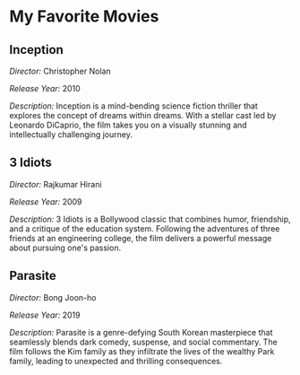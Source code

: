 # My Favorite Movies

## Inception

*Director:* Christopher Nolan

*Release Year:* 2010

*Description:* Inception is a mind-bending science fiction thriller that explores the concept of dreams within dreams. With a stellar cast led by Leonardo DiCaprio, the film takes you on a visually stunning and intellectually challenging journey.

## 3 Idiots

*Director:* Rajkumar Hirani

*Release Year:* 2009

*Description:* 3 Idiots is a Bollywood classic that combines humor, friendship, and a critique of the education system. Following the adventures of three friends at an engineering college, the film delivers a powerful message about pursuing one's passion.

## Parasite

*Director:* Bong Joon-ho

*Release Year:* 2019

*Description:* Parasite is a genre-defying South Korean masterpiece that seamlessly blends dark comedy, suspense, and social commentary. The film follows the Kim family as they infiltrate the lives of the wealthy Park family, leading to unexpected and thrilling consequences.
